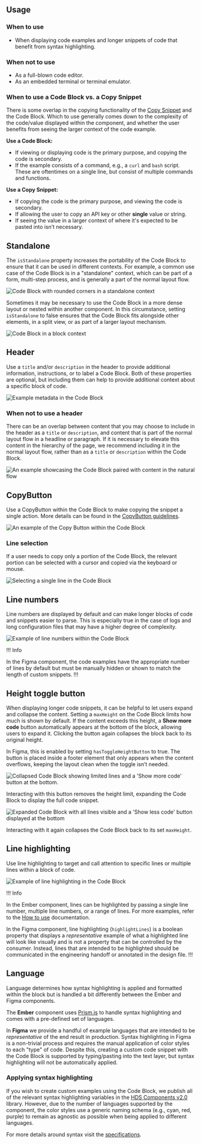 ## Usage

### When to use

- When displaying code examples and longer snippets of code that benefit from syntax highlighting.

### When not to use

- As a full-blown code editor.
- As an embedded terminal or terminal emulator.

### When to use a Code Block vs. a Copy Snippet

There is some overlap in the copying functionality of the [Copy Snippet](/components/copy/snippet) and the Code Block. Which to use generally comes down to the complexity of the code/value displayed within the component, and whether the user benefits from seeing the larger context of the code example.

**Use a Code Block:**

- If viewing or displaying code is the primary purpose, and copying the code is secondary.
- If the example consists of a command, e.g., a `curl` and `bash` script. These are oftentimes on a single line, but consist of multiple commands and functions.

**Use a Copy Snippet:**

- If copying the code is the primary purpose, and viewing the code is secondary.
- If allowing the user to copy an API key or other **single** value or string.
- If seeing the value in a larger context of where it's expected to be pasted into isn’t necessary.

## Standalone

The `isStandalone` property increases the portability of the Code Block to ensure that it can be used in different contexts. For example, a common use case of the Code Block is in a "standalone" context, which can be part of a form, multi-step process, and is generally a part of the normal layout flow.

![Code Block with rounded corners in a standalone context](/assets/components/code-block/code-block-rounded-standalone.png)

Sometimes it may be necessary to use the Code Block in a more dense layout or nested within another component. In this circumstance, setting `isStandalone` to false ensures that the Code Block fits alongside other elements, in a split view, or as part of a larger layout mechanism.

![Code Block in a block context](/assets/components/code-block/code-block-block-level.png)

## Header

Use a `title` and/or `description` in the header to provide additional information, instructions, or to label a Code Block. Both of these properties are optional, but including them can help to provide additional context about a specific block of code.

![Example metadata in the Code Block](/assets/components/code-block/code-block-metadata.png)

### When not to use a header

There can be an overlap between content that you may choose to include in the header as a `title` or `description`, and content that is part of the normal layout flow in a headline or paragraph. If it is necessary to elevate this content in the hierarchy of the page, we recommend including it in the normal layout flow, rather than as a `title` or `description` within the Code Block.

![An example showcasing the Code Block paired with content in the natural flow](/assets/components/code-block/code-block-dont-use-metadata.png)

## CopyButton

Use a CopyButton within the Code Block to make copying the snippet a single action. More details can be found in the [CopyButton guidelines](/components/copy/button).

![An example of the Copy Button within the Code Block](/assets/components/code-block/code-block-copy-button.png)

### Line selection

If a user needs to copy only a portion of the Code Block, the relevant portion can be selected with a cursor and copied via the keyboard or mouse.

![Selecting a single line in the Code Block](/assets/components/code-block/code-block-line-selection.png)

## Line numbers

Line numbers are displayed by default and can make longer blocks of code and snippets easier to parse. This is especially true in the case of logs and long configuration files that may have a higher degree of complexity.

![Example of line numbers within the Code Block](/assets/components/code-block/code-block-line-numbers.png)

!!! Info

In the Figma component, the code examples have the appropriate number of lines by default but must be manually hidden or shown to match the length of custom snippets.
!!!

## Height toggle button

When displaying longer code snippets, it can be helpful to let users expand and collapse the content. Setting a `maxHeight` on the Code Block limits how much is shown by default. If the content exceeds this height, a **Show more code** button automatically appears at the bottom of the block, allowing users to expand it. Clicking the button again collapses the block back to its original height.

In Figma, this is enabled by setting `hasToggleHeightButton` to true. The button is placed inside a footer element that only appears when the content overflows, keeping the layout clean when the toggle isn’t needed.

![Collapsed Code Block showing limited lines and a 'Show more code' button at the bottom.](/assets/components/code-block/code-block-collapsed.png)

Interacting with this button removes the height limit, expanding the Code Block to display the full code snippet. 

![Expanded Code Block with all lines visible and a 'Show less code' button displayed at the bottom](/assets/components/code-block/code-block-expanded.png)

Interacting with it again collapses the Code Block back to its set `maxHeight`.


## Line highlighting

Use line highlighting to target and call attention to specific lines or multiple lines within a block of code.

![Example of line highlighting in the Code Block](/assets/components/code-block/code-block-line-highlighting.png)

!!! Info

In the Ember component, lines can be highlighted by passing a single line number, multiple line numbers, or a range of lines. For more examples, refer to the [How to use](/?tab=code#highlightlines) documentation.

In the Figma component, line highlighting (`highlightLines`) is a boolean property that displays a _representative_ example of what a highlighted line will look like visually and is not a property that can be controlled by the consumer. Instead, lines that are intended to be highlighted should be communicated in the engineering handoff or annotated in the design file.
!!!

## Language

Language determines how syntax highlighting is applied and formatted within the block but is handled a bit differently between the Ember and Figma components.

The **Ember** component uses [Prism.js](https://prismjs.com/index.html) to handle syntax highlighting and comes with a pre-defined set of languages.

In **Figma** we provide a handful of example languages that are intended to be _representative_ of the end result in production. Syntax highlighting in Figma is a non-trivial process and requires the manual application of color styles to each "type" of code. Despite this, creating a custom code snippet with the Code Block is supported by typing/pasting into the text layer, but syntax highlighting will not be automatically applied.

### Applying syntax highlighting

If you wish to create custom examples using the Code Block, we publish all of the relevant syntax highlighting variables in the [HDS Components v2.0](https://www.figma.com/design/iweq3r2Pi8xiJfD9e6lOhF/HDS-Components-v2.0?node-id=67166-37020&t=gWdKy44MzTP4cTRo-1) library. However, due to the number of languages supported by the component, the color styles use a generic naming schema (e.g., cyan, red, purple) to remain as agnostic as possible when being applied to different languages.

For more details around syntax visit the [specifications](?tab=specifications).
